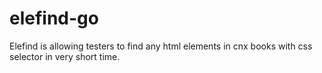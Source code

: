 # elefind-go
Elefind is allowing testers to find any html elements in cnx books with css selector in very short time.
